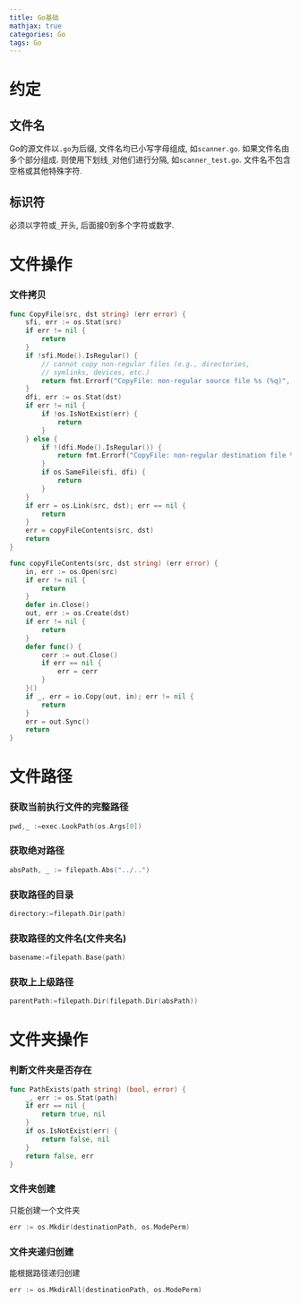 ```yaml
---
title: Go基础
mathjax: true
categories: Go
tags: Go
---
```


# 约定
## 文件名
Go的源文件以`.go`为后缀, 文件名均已小写字母组成, 如`scanner.go`. 如果文件名由多个部分组成. 则使用下划线`_`对他们进行分隔, 如`scanner_test.go`. 文件名不包含空格或其他特殊字符.

## 标识符
必须以字符或`_`开头, 后面接0到多个字符或数字.

# 文件操作

### 文件拷贝
``` Go
func CopyFile(src, dst string) (err error) {
	sfi, err := os.Stat(src)
	if err != nil {
		return
	}
	if !sfi.Mode().IsRegular() {
		// cannot copy non-regular files (e.g., directories,
		// symlinks, devices, etc.)
		return fmt.Errorf("CopyFile: non-regular source file %s (%q)", sfi.Name(), sfi.Mode().String())
	}
	dfi, err := os.Stat(dst)
	if err != nil {
		if !os.IsNotExist(err) {
			return
		}
	} else {
		if !(dfi.Mode().IsRegular()) {
			return fmt.Errorf("CopyFile: non-regular destination file %s (%q)", dfi.Name(), dfi.Mode().String())
		}
		if os.SameFile(sfi, dfi) {
			return
		}
	}
	if err = os.Link(src, dst); err == nil {
		return
	}
	err = copyFileContents(src, dst)
	return
}

func copyFileContents(src, dst string) (err error) {
	in, err := os.Open(src)
	if err != nil {
		return
	}
	defer in.Close()
	out, err := os.Create(dst)
	if err != nil {
		return
	}
	defer func() {
		cerr := out.Close()
		if err == nil {
			err = cerr
		}
	}()
	if _, err = io.Copy(out, in); err != nil {
		return
	}
	err = out.Sync()
	return
}
```

# 文件路径

### 获取当前执行文件的完整路径
``` GO
pwd,_ :=exec.LookPath(os.Args[0])
```

### 获取绝对路径
``` GO
absPath, _ := filepath.Abs("../..")
```

### 获取路径的目录
``` GO
directory:=filepath.Dir(path)
```

### 获取路径的文件名(文件夹名)
``` GO
basename:=filepath.Base(path)
```

### 获取上上级路径
``` GO
parentPath:=filepath.Dir(filepath.Dir(absPath))
```

# 文件夹操作

### 判断文件夹是否存在
``` GO
func PathExists(path string) (bool, error) {
	_, err := os.Stat(path)
	if err == nil {
		return true, nil
	}
	if os.IsNotExist(err) {
		return false, nil
	}
	return false, err
}
```

### 文件夹创建
只能创建一个文件夹
``` GO
err := os.Mkdir(destinationPath, os.ModePerm)
```

### 文件夹递归创建
能根据路径递归创建
``` GO
err := os.MkdirAll(destinationPath, os.ModePerm)
```

